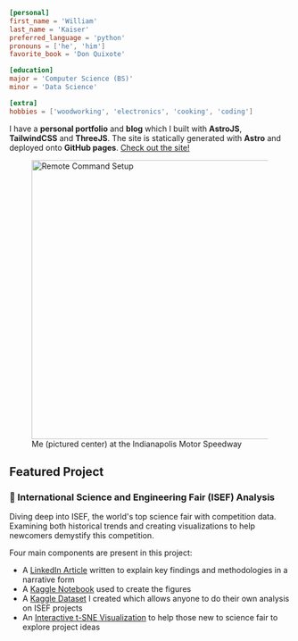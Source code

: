 <!-- # William Kaiser -->

<!-- ## General -->
```toml
[personal]
first_name = 'William'
last_name = 'Kaiser'
preferred_language = 'python'
pronouns = ['he', 'him']
favorite_book = 'Don Quixote'

[education]
major = 'Computer Science (BS)'
minor = 'Data Science'

[extra]
hobbies = ['woodworking', 'electronics', 'cooking', 'coding']
```

<!-- 

[![personal social website](https://wkaisertexas.github.io/social.jpg)](https://wkaisertexas.github.io/)
-->

I have a **personal portfolio** and **blog** which I built with **AstroJS**, **TailwindCSS** and **ThreeJS**. The site is statically generated with **Astro** and deployed onto **GitHub pages**. [Check out the site!](https://wkaisertexas.github.io)

<p align="center">
    <figure>
        <img src="./imgs/cavalier-autonomous-racing.png" alt="Remote Command Setup" width="500"/>
        <figcaption>Me (pictured center) at the Indianapolis Motor Speedway</figcaption>
    </figure>
</p>

## Featured Project

<!-- 
<h3><a href="https://github.com/wkaisertexas/tranzlate">tranzlate</a></h3>

- Open-Source Translation Utility for string catalogs
- Utilized OpenAI's Chat APIs to conduct semantic text completition. -->

<!-- <h3><a href="https://github.com/wkaisertexas/ScreenTimeLapse">🎥 ScreenTimeLapse</a></h3> -->

<!-- - Successor to [Time lapse](#-timelapse) -->
<!-- - Record both webcams and screens -->

<!-- - Create color-accurate screenshots in a compact MacOS menu bar application. -->
<!-- - Enjoy performant, GPU accelerated accelerated with leading color and video formats -->
<!-- - Fully open source [@ wkaisertexas/ScreenTimeLapse](https://github.com/wkaisertexas/ScreenTimeLapse) -->
<!-- - Available now through HomeBrew `brew install --cask https://raw.githubusercontent.com/wkaisertexas/ScreenTimeLapse/main/screentimelapse.rb` -->

### 🔬 International Science and Engineering Fair (ISEF) Analysis

Diving deep into ISEF, the world's top science fair with competition data. Examining both historical trends and creating visualizations to help newcomers demystify this competition.

Four main components are present in this project:

- A [LinkedIn Article](https://www.linkedin.com/pulse/behind-innovation-insights-from-international-science-william-kaiser) written to explain key findings and methodologies in a narrative form
- A [Kaggle Notebook](https://www.kaggle.com/code/wkaisertexas/international-science-fair-analysis) used to create the figures
- A [Kaggle Dataset](https://www.kaggle.com/datasets/wkaisertexas/all-international-science-fair-projects) I created which allows anyone to do their own analysis on ISEF projects
- An [Interactive t-SNE Visualization](https://wkaisertexas.github.io/all-isef-projects/) to help those new to science fair to explore project ideas

<!-- <h3><a href="https://github.com/wkaisertexas/chatgpt">ChatGPT in Terminal</a></h3> -->

<!-- - Make a terminal version of ChatGPT using the [OpenAI API](https://platform.openai.com/docs/guides/gpt) -->
<!-- - Styled using [clack](https://github.com/natemoo-re/clack) textual user interface -->
<!-- - Published on [npm](https://www.npmjs.com/package/clack-chat-gpt) -->
<!-- 
### 🎥 Time Lapse

- Easily create time lapses of your screen and webcams
- Intended for programmers, hobbyists and artists to showcase their creations
- Saves wasteful frames which would have been discarded when edited into a time lapse (a hour long screen recording can easily be several gigabytes)

[Click here to learn more](https://github.com/wkaisertexas/timelapse) -->

<!-- ### ⬆️ TikTok Uploader

A python module which uses Selenium to automatically upload videos to TikTok. Supports both module calls and a command-line interface.

- [Repo](https://github.com/wkaisertexas/tiktok-uploader)
- [PyPI](https://pypi.org/project/tiktok_uploader/) -->

<!-- ### 📍 Textual and Impact-Based CORD19 Clustering  -->

<!-- Created an interactive t-SNE plot of papers from the COVID Open Research Dataset (CORD19). Used data from [Altmetric](https://www.altmetric.com) to create clusters based on impact (citations from various sources). Found very strong statistical correlation between cluster location and impact. -->

<!-- - [Kaggle notebook](https://www.kaggle.com/code/williamkaiser/textual-and-impact-based-cord19-clustering) for the project -->

<!-- ### 📝 Society for Science - Science Fair Project Scraper -->
<!-- [Here](https://github.com/wkaisertexas/all-isef-projects) is a project that helps people scrape [Society for Science](https://abstracts.societyforscience.org/) to download their database of science fair projects.  -->

<!-- ### ♺ Random URL Generator [^1] -->
<!-- [Random URL Generator](https://github.com/wkaisertexas/randomurl) makes shortened URLs with random destinations. One link has a set of predefined destinations with respective probabilities. Then, when the user clicks on the link, one of the destinations is picked at random. -->

<!-- **Example**: Site that randomly takes you to technology companies' websites -->
<!-- - 25% - facebook.com -->
<!-- - 25% - google.com -->
<!-- - 25% - apple.com -->
<!-- - 25% - microsoft.com -->

<!-- > Note: this project was a victim of the recent changes to Heroku deployments and is no longer publicly available.  -->

<!-- > Built-in link tracking of link destinations makes **A / B testing** more accessible -->


